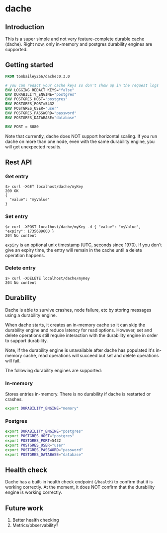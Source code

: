 # dache

## Introduction

This is a super simple and not very feature-complete durable cache (dache). Right now, only in-memory and postgres
durability engines are supported.

## Getting started

```dockerfile
FROM tombailey256/dache:0.3.0

# you can redact your cache keys so don't show up in the request logs
ENV LOGGING_REDACT_KEYS="false"
ENV DURABILITY_ENGINE="postgres"
ENV POSTGRES_HOST="postgres"
ENV POSTGRES_PORT=5432
ENV POSTGRES_USER="user"
ENV POSTGRES_PASSWORD="password"
ENV POSTGRES_DATABASE="database"

ENV PORT = 8080
```

Note that currently, dache does NOT support horizontal scaling. If you run dache on more than one node, even with the same durability engine, you will get unexpected results.

## Rest API

### Get entry
```text
$> curl -XGET localhost/dache/myKey
200 OK
{
  "value": "myValue"
}
```

### Set entry
```text
$> curl -XPOST localhost/dache/myKey -d { "value": "myValue", "expiry": 1735689600 }
204 No content
```

`expiry` is an optional unix timestamp (UTC, seconds since 1970). If you don't give an expiry time, the entry will remain in the cache until a delete operation happens.

### Delete entry
```text
$> curl -XDELETE localhost/dache/myKey
204 No content
```

## Durability

Dache is able to survive crashes, node failure, etc by storing messages using a durability engine.

When dache starts, it creates an in-memory cache so it can skip the durability engine and reduce latency for read
options. However, set and delete operations still require interaction with the durability engine in order to support
durability.

Note, if the durability engine is unavailable after dache has populated it's in-memory cache, read operations will
succeed but set and delete operations will fail.

The following durability engines are supported:

### In-memory

Stores entries in-memory. There is no durability if dache is restarted or crashes.

```sh
export DURABILITY_ENGINE="memory"
```

### Postgres

```sh
export DURABILITY_ENGINE="postgres"
export POSTGRES_HOST="postgres"
export POSTGRES_PORT=5432
export POSTGRES_USER="user"
export POSTGRES_PASSWORD="password"
export POSTGRES_DATABASE="database"
```

## Health check

Dache has a built-in health check endpoint (`/health`) to confirm that it is working correctly. At the moment, it does
NOT confirm that the durability engine is working correctly.

## Future work

1. Better health checking
2. Metrics/observability?
